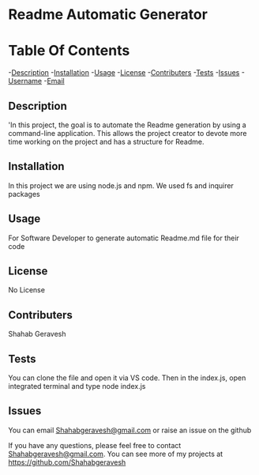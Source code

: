 # Readme Automatic Generator


# Table Of Contents

-[Description](#description)
-[Installation](#installation)
-[Usage](#usage)
-[License](#license)
-[Contributers](#contributers)
-[Tests](#tests)
-[Issues](#issues)
-[Username](#username)
-[Email](#email)

## Description

'In this project, the goal is to automate the Readme generation by using a command-line application. This allows the project creator to devote more time working on the project and has a structure for Readme.

## Installation

In this project we are using node.js and npm. We used fs and inquirer packages

## Usage

For Software Developer to generate automatic Readme.md file for their code

## License

No License

## Contributers

Shahab Geravesh

## Tests

You can clone the file and open it via VS code. Then in the index.js, open integrated terminal and type node index.js

## Issues

You can email Shahabgeravesh@gmail.com or raise an issue on the github

If you have any questions, please feel free to contact Shahabgeravesh@gmail.com.
You can see more of my projects at https://github.com/Shahabgeravesh
